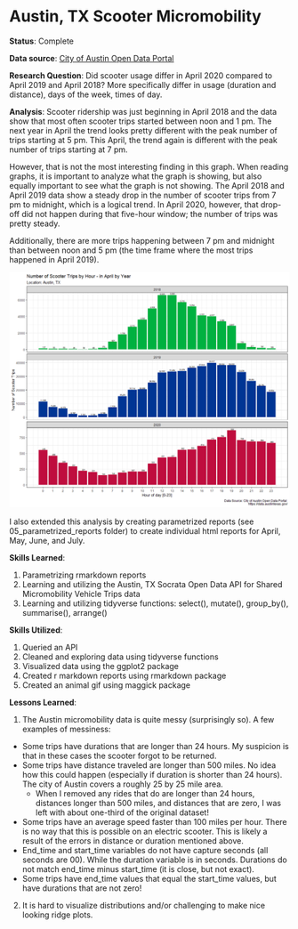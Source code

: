 # Austin, TX Scooter Micromobility

<b>Status</b>: Complete

<b>Data source</b>: [City of Austin Open Data Portal](https://data.austintexas.gov/Transportation-and-Mobility/Shared-Micromobility-Vehicle-Trips/7d8e-dm7r)

<b>Research Question</b>: Did scooter usage differ in April 2020 compared to April 2019 and April 2018? More specifically differ in usage (duration and distance), days of the week, times of day.

<b> Analysis</b>: Scooter ridership was just beginning in April 2018 and the data show that most often scooter trips started between noon and 1 pm. The next year in April the trend looks pretty different with the peak number of trips starting at 5 pm. This April, the trend again is different with the peak number of trips starting at 7 pm.

However, that is not the most interesting finding in this graph. When reading graphs, it is important to analyze what the graph is showing, but also equally important to see what the graph is not showing. The April 2018 and April 2019 data show a steady drop in the number of scooter trips from 7 pm to midnight, which is a logical trend. In April 2020, however, that drop-off did not happen during that five-hour window; the number of trips was pretty steady.

Additionally, there are more trips happening between 7 pm and midnight than between noon and 5 pm (the time frame where the most trips happened in April 2019). 

![Graph](/graphics/04_april_by_hour.png)

I also extended this analysis by creating parametrized reports (see 05_parametrized_reports folder) to create individual html reports for April, May, June, and July.

<b>Skills Learned</b>:
1. Parametrizing rmarkdown reports
2. Learning and utilizing the Austin, TX Socrata Open Data API for Shared Micromobility Vehicle Trips data
3. Learning and utilizing tidyverse functions: select(), mutate(), group_by(), summarise(), arrange()

<b>Skills Utilized</b>:
1. Queried an API
2. Cleaned and exploring data using tidyverse functions
3. Visualized data using the ggplot2 package
4. Created r markdown reports using rmarkdown package
5. Created an animal gif using maggick package

<b>Lessons Learned</b>:
1. The Austin micromobility data is quite messy (surprisingly so). A few examples of messiness:
  - Some trips have durations that are longer than 24 hours. My suspicion is that in these cases the scooter forgot to be returned.
  - Some trips have distance traveled are longer than 500 miles. No idea how this could happen (especially if duration is shorter than 24 hours). The city of Austin covers a roughly 25 by 25 mile area. 
    - When I removed any rides that do are longer than 24 hours, distances longer than 500 miles, and distances that are zero, I was left with about one-third of the original dataset!
  - Some trips have an average speed faster than 100 miles per hour. There is no way that this is possible on an electric scooter. This is likely a result of the errors in distance or duration mentioned above. 
  - End_time and start_time variables do not have capture seconds (all seconds are 00). While the duration variable is in seconds. Durations do not match end_time minus start_time (it is close, but not exact). 
  - Some trips have end_time values that equal the start_time values, but have durations that are not zero!
2. It is hard to visualize distributions and/or challenging to make nice looking ridge plots.
